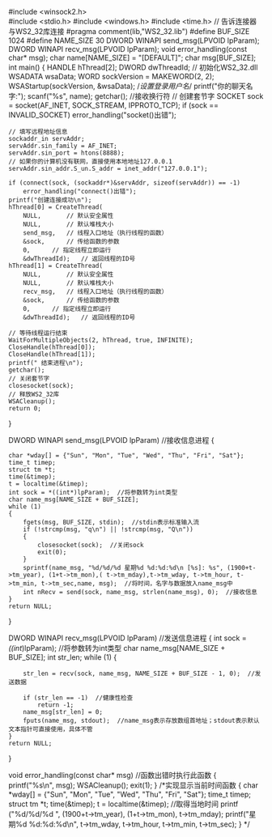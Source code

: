#include <winsock2.h>	
#include <stdio.h>
#include <windows.h>
#include <time.h>
// 告诉连接器与WS2_32库连接
#pragma comment(lib,"WS2_32.lib")
#define BUF_SIZE 1024
#define NAME_SIZE 30
DWORD WINAPI send_msg(LPVOID lpParam);
DWORD WINAPI recv_msg(LPVOID lpParam);
void error_handling(const char* msg);
char name[NAME_SIZE] = "[DEFAULT]";
char msg[BUF_SIZE];
int main()
{
	HANDLE hThread[2];
	DWORD dwThreadId;
	// 初始化WS2_32.dll
	WSADATA wsaData;
	WORD sockVersion = MAKEWORD(2, 2);
	WSAStartup(sockVersion, &wsaData);
	/*设置登录用户名*/
	printf("你的聊天名字:");
	scanf("%s", name);
	getchar();	//接收换行符
	// 创建套节字
	SOCKET sock = socket(AF_INET, SOCK_STREAM, IPPROTO_TCP);
	if (sock == INVALID_SOCKET)
		error_handling("socket()出错");

	// 填写远程地址信息
	sockaddr_in servAddr;
	servAddr.sin_family = AF_INET;
	servAddr.sin_port = htons(8888);
	// 如果你的计算机没有联网，直接使用本地地址127.0.0.1
	servAddr.sin_addr.S_un.S_addr = inet_addr("127.0.0.1");

	if (connect(sock, (sockaddr*)&servAddr, sizeof(servAddr)) == -1)
		error_handling("connect()出错");
	printf("创建连接成功\n");
	hThread[0] = CreateThread(
		NULL,		// 默认安全属性
		NULL,		// 默认堆栈大小
		send_msg,	// 线程入口地址（执行线程的函数）
		&sock,		// 传给函数的参数
		0,		// 指定线程立即运行
		&dwThreadId);	// 返回线程的ID号
	hThread[1] = CreateThread(
		NULL,		// 默认安全属性
		NULL,		// 默认堆栈大小
		recv_msg,	// 线程入口地址（执行线程的函数）
		&sock,		// 传给函数的参数
		0,		// 指定线程立即运行
		&dwThreadId);	// 返回线程的ID号

	// 等待线程运行结束
	WaitForMultipleObjects(2, hThread, true, INFINITE);
	CloseHandle(hThread[0]);
	CloseHandle(hThread[1]);
	printf(" 结束进程\n");
	getchar();
	// 关闭套节字
	closesocket(sock);
	// 释放WS2_32库
	WSACleanup();
	return 0;
}

DWORD WINAPI send_msg(LPVOID lpParam)    //接收信息进程
{

	char *wday[] = {"Sun", "Mon", "Tue", "Wed", "Thu", "Fri", "Sat"};
    time_t timep;
    struct tm *t;
    time(&timep);
	t = localtime(&timep);
	int sock = *((int*)lpParam);  //将参数转为int类型
	char name_msg[NAME_SIZE + BUF_SIZE];
	while (1)
	{
		fgets(msg, BUF_SIZE, stdin);  //stdin表示标准输入流
		if (!strcmp(msg, "q\n") || !strcmp(msg, "Q\n"))
		{
			closesocket(sock);  //关闭sock
			exit(0);
		}
		sprintf(name_msg, "%d/%d/%d 星期%d %d:%d:%d\n [%s]: %s", (1900+t->tm_year), (1+t->tm_mon),( t->tm_mday),t->tm_wday, t->tm_hour, t->tm_min, t->tm_sec,name, msg);  //将时间，名字与数据放入name_msg中
		int nRecv = send(sock, name_msg, strlen(name_msg), 0);  //接收信息
	}
	return NULL;
}

DWORD WINAPI recv_msg(LPVOID lpParam)    //发送信息进程
{
	int sock = *((int*)lpParam);  //将参数转为int类型
	char name_msg[NAME_SIZE + BUF_SIZE];
	int str_len;
	while (1)
	{
		
		str_len = recv(sock, name_msg, NAME_SIZE + BUF_SIZE - 1, 0);  //发送数据
		
		if (str_len == -1)  //健康性检查
			return -1;
		name_msg[str_len] = 0;
		fputs(name_msg, stdout);  //name_msg表示存放数组首地址；stdout表示默认文本指针可直接使用，具体不管
	}
	return NULL;
}


void error_handling(const char* msg)  //函数出错时执行此函数
{
	printf("%s\n", msg);
	WSACleanup();
	exit(1);
}
  /*实现显示当前时间函数
{
	char *wday[] = {"Sun", "Mon", "Tue", "Wed", "Thu", "Fri", "Sat"};
    time_t timep;
    struct tm *t;
    time(&timep);
    t = localtime(&timep); //取得当地时间
    printf ("%d/%d/%d ", (1900+t->tm_year), (1+t->tm_mon), t->tm_mday);
    printf("星期%d %d:%d:%d\n", t->tm_wday, t->tm_hour, t->tm_min, t->tm_sec);
}
*/